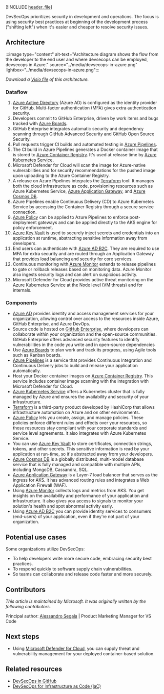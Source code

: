 [!INCLUDE [header_file](../../../includes/sol-idea-header.md)]

DevSecOps prioritizes security in development and operations. The focus is using security best practices at beginning of the development process ("shifting left") when it's easier and cheaper to resolve security issues.

## Architecture

:::image type="content" alt-text="Architecture diagram shows the flow from the developer to the end user and where devsecops can be employed, devsecops in Azure." source="../media/devsecops-in-azure.png" lightbox="../media/devsecops-in-azure.png":::

*Download a [Visio file](https://arch-center.azureedge.net/devsecops-in-azure.vsdx) of this architecture.*

### Dataflow

1. [Azure Active Directory](/azure/active-directory/fundamentals/active-directory-whatis) (Azure AD) is configured as the identity provider for GitHub. Multi-factor authentication (MFA) gives extra authentication security.
1. Developers commit to GitHub Enterprise, driven by work items and bugs tracked with [Azure Boards](/azure/devops/boards/github/connect-to-github).
1. GitHub Enterprise integrates automatic security and dependency scanning through GitHub Advanced Security and GitHub Open Source Security.
1. Pull requests trigger CI builds and automated testing in [Azure Pipelines](/azure/devops/pipelines/get-started/pipelines-get-started).
1. The CI build in Azure Pipelines generates a Docker container image that is stored to [Azure Container Registry](/azure/container-registry/container-registry-concepts). It's used at release time by [Azure Kubernetes Service](/azure/aks/intro-kubernetes).
1. Microsoft Defender for Cloud will scan the image for Azure-native vulnerabilities and for security recommendations for the pushed image upon uploading to the Azure Container Registry.
1. A release on Azure Pipelines integrates the [Terraform](/azure/terraform/terraform-create-k8s-cluster-with-tf-and-aks) tool. It manages both the cloud infrastructure as code, provisioning resources such as Azure Kubernetes Service, [Azure Application Gateway](/azure/application-gateway/ingress-controller-overview), and [Azure Cosmos DB](/azure/cosmos-db/introduction).
1. Azure Pipelines enable Continuous Delivery (CD) to Azure Kubernetes Service by accessing the Container Registry through a secure service connection.
1. [Azure Policy](/azure/governance/policy/overview) can be applied to Azure Pipelines to enforce post-deployment gateways and can be applied directly to the AKS engine for policy enforcement.
1. [Azure Key Vault](/azure/key-vault/key-vault-overview) is used to securely inject secrets and credentials into an application at runtime, abstracting sensitive information away from developers.
1. End users can authenticate with [Azure AD B2C](/azure/active-directory-b2c/overview). They are required to use MFA for extra security and are routed through an Application Gateway that provides load balancing and security for core services.
1. Continuous monitoring with [Azure Monitor](/azure/azure-monitor/overview) extends to release pipelines to gate or rollback releases based on monitoring data. Azure Monitor also ingests security logs and can alert on suspicious activity.
1. Microsoft Defender for Cloud provides active threat monitoring on the Azure Kubernetes Service at the Node level (VM threats) and for internals.

### Components

- [Azure AD](https://azure.microsoft.com/services/active-directory) provides identity and access management services for your organization, allowing control over access to the resources inside Azure, GitHub Enterprise, and Azure DevOps.
- Source code is hosted on [GitHub Enterprise](https://docs.github.com/), where developers can collaborate within your organization and the open-source communities. GitHub Enterprise offers advanced security features to identify vulnerabilities in the code you write and in open-source dependencies
- Use [Azure Boards](https://azure.microsoft.com/services/devops/boards/) to plan work and track its progress, using Agile tools such as Kanban boards.
- [Azure Pipelines](https://azure.microsoft.com/services/devops/pipelines/) is a service that provides Continuous Integration and Continuous Delivery jobs to build and release your application automatically.
- Host your Docker container images on [Azure Container Registry](https://azure.microsoft.com/services/container-registry/). This service includes container image scanning with the integration with Microsoft Defender for Cloud.
- [Azure Kubernetes Service](https://azure.microsoft.com/services/kubernetes-service/) offers a Kubernetes cluster that is fully managed by Azure and ensures the availability and security of your infrastructure.
- [Terraform](https://azure.microsoft.com/solutions/devops/terraform/#overview) is a third-party product developed by HashiCorp that allows infrastructure automation on Azure and on other environments.
- [Azure Policy](https://azure.microsoft.com/services/azure-policy/) lets you create, assign, and manage policies. These policies enforce different rules and effects over your resources, so those resources stay compliant with your corporate standards and service level agreements. It also integrates with Azure Kubernetes Service.
- You can use [Azure Key Vault](https://azure.microsoft.com/services/key-vault/) to store certificates, connection strings, tokens, and other secrets. This sensitive information is read by your application at run-time, so it's abstracted away from your developers.
- [Azure Cosmos DB](https://azure.microsoft.com/free/cosmos-db/) is a globally distributed, multi-model database service that is fully managed and compatible with multiple APIs, including MongoDB, Cassandra, SQL.
- [Azure Application Gateway](https://azure.microsoft.com/services/application-gateway/) is a Layer-7 load balancer that serves as the ingress for AKS. It has advanced routing rules and integrates a Web Application Firewall (WAF).
- Using [Azure Monitor](https://azure.microsoft.com/services/monitor/) collects logs and metrics from AKS. You get insights on the availability and performance of your application and infrastructure. It also gives you access to signals to monitor your solution's health and spot abnormal activity early.
- Using [Azure AD B2C](https://azure.microsoft.com/services/active-directory/external-identities/b2c/) you can provide identity services to consumers (end-users) of your application, even if they're not part of your organization.

## Potential use cases

Some organizations utilize DevSecOps:

- To help developers write more secure code, embracing security best practices.
- To respond quickly to software supply chain vulnerabilities.
- So teams can collaborate and release code faster and more securely.

## Contributors

*This article is maintained by Microsoft. It was originally written by the following contributors.*

Principal author: [Alessandro Segala](https://www.linkedin.com/in/alessandrosegala) | Product Marketing Manager for VS Code

## Next steps

- Using [Microsoft Defender for Cloud](/azure/security-center/container-security), you can supply threat and vulnerability management for your deployed container-based solution.

## Related resources

- [DevSecOps in GitHub](./devsecops-in-github.yml)
- [DevSecOps for Infrastructure as Code (IaC)](./devsecops-infrastructure-as-code.yml)
